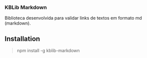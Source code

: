 ### KBLib Markdown ###

Biblioteca desenvolvida para validar links de textos em formato md (markdown).

## Installation

> npm install -g kblib-markdown

